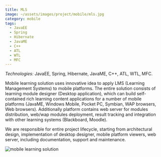 ```yaml
---
title: MLS
image: ~/assets/images/project/mobile/mls.jpg
category: mobile
tags:
  - JavaEE
  - Spring
  - Hibernate
  - JavaME
  - C++
  - ATL
  - WTL
  - MFC
---
```


*Technologies:* JavaEE, Spring, Hibernate, JavaME, C++, ATL, WTL, MFC.

Mobile learning solution uses innovative idea to apply LMS (Learning Management Systems) to mobile platforms. The entire solution consists of learning module designer (Desktop application), which can build self-contained rich learning content applications for a number of mobile platforms (JavaME, Windows Mobile, Pocket PC, Symbian, WAP browsers, Web browsers). Additionally platform contains web server for modules distribution, web/wap modules deployment, result tracking and integration with other learning systems (Blackboard, Moodle).

We are responsible for entire project lifecycle, starting from architectural design, implementation of desktop designer, mobile platform viewers, web server, including documentation, support and maintenance.

![mobile learning solution](~/assets/images/project/mobile/bb.jpg)
